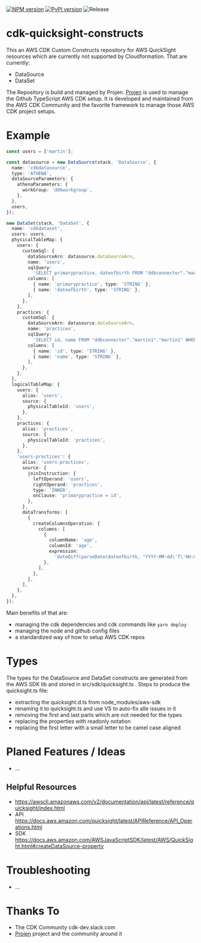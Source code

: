 [![NPM version](https://badge.fury.io/js/cdk-quicksight-constructs.svg)](https://badge.fury.io/js/cdk-quicksight-constructs)
[![PyPI version](https://badge.fury.io/py/cdk-quicksight-constructs.svg)](https://badge.fury.io/py/cdk-quicksight-constructs)
![Release](https://github.com/mmuller88/cdk-quicksight-constructs/workflows/Release/badge.svg)

# cdk-quicksight-constructs

This an AWS CDK Custom Constructs repository for AWS QuickSight resources which are currently not supported by Cloudformation. That are currently:

- DataSource
- DataSet

The Repository is build and managed by Projen. [Projen](https://github.com/projen/projen) is used to manage the Github TypeScript AWS CDK setup. It is developed and maintained from the AWS CDK Community and the favorite framework to manage those AWS CDK project setups.

# Example

```ts
const users = ['martin'];

const datasource = new DataSource(stack, 'DataSource', {
  name: 'cdkdatasource',
  type: 'ATHENA',
  dataSourceParameters: {
    athenaParameters: {
      workGroup: 'ddbworkgroup',
    },
  },
  users,
});

new DataSet(stack, 'DataSet', {
  name: 'cdkdataset',
  users: users,
  physicalTableMap: {
    users: {
      customSql: {
        dataSourceArn: datasource.dataSourceArn,
        name: 'users',
        sqlQuery:
          'SELECT primarypractice, dateofbirth FROM "ddbconnector"."martin1"."martin1" WHERE groupid = \'users\' AND firstname is not null',
        columns: [
          { name: 'primarypractice', type: 'STRING' },
          { name: 'dateofbirth', type: 'STRING' },
        ],
      },
    },
    practices: {
      customSql: {
        dataSourceArn: datasource.dataSourceArn,
        name: 'practices',
        sqlQuery:
          'SELECT id, name FROM "ddbconnector"."martin1"."martin1" WHERE groupid = \'medical-practices\' AND name is not null',
        columns: [
          { name: 'id', type: 'STRING' },
          { name: 'name', type: 'STRING' },
        ],
      },
    },
  },
  logicalTableMap: {
    users: {
      alias: 'users',
      source: {
        physicalTableId: 'users',
      },
    },
    practices: {
      alias: 'practices',
      source: {
        physicalTableId: 'practices',
      },
    },
    'users-practices': {
      alias: 'users-practices',
      source: {
        joinInstruction: {
          leftOperand: 'users',
          rightOperand: 'practices',
          type: 'INNER',
          onClause: 'primarypractice = id',
        },
      },
      dataTransforms: [
        {
          createColumnsOperation: {
            columns: [
              {
                columnName: 'age',
                columnId: 'age',
                expression:
                  'dateDiff(parseDate(dateofbirth, "YYYY-MM-dd\'T\'HH:mm:ssZ"),now(), "YYYY")',
              },
            ],
          },
        },
      ],
    },
  },
});
```

Main benefits of that are:

- managing the cdk dependencies and cdk commands like `yarn deploy`
- managing the node and github config files
- a standardized way of how to setup AWS CDK repos

# Types

The types for the DataSource and DataSet constructs are generated from the AWS SDK lib and stored in src/sdk/quicksight.ts . Steps to produce the quicksight.ts file:

- extracting the quicksight.d.ts from node_modules/aws-sdk
- renaming it to quicksight.ts and use VS to auto-fix alle issues in it
- removing the first and last parts which are not needed for the types
- replacing the properties with readonly notation
- replacing the first letter with a small letter to be camel case aligned

# Planed Features / Ideas

- ...

## Helpful Resources

- https://awscli.amazonaws.com/v2/documentation/api/latest/reference/quicksight/index.html
- API https://docs.aws.amazon.com/quicksight/latest/APIReference/API_Operations.html
- SDK https://docs.aws.amazon.com/AWSJavaScriptSDK/latest/AWS/QuickSight.html#createDataSource-property

# Troubleshooting

- ...

# Thanks To

- The CDK Community cdk-dev.slack.com
- [Projen](https://github.com/projen/projen) project and the community around it
